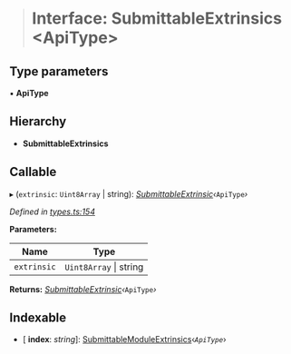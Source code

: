 > # Interface: SubmittableExtrinsics <**ApiType**>

## Type parameters

▪ **ApiType**

## Hierarchy

* **SubmittableExtrinsics**

## Callable

▸ (`extrinsic`: `Uint8Array` | string): *[SubmittableExtrinsic](_submittableextrinsic_.submittableextrinsic.md)‹*`ApiType`*›*

*Defined in [types.ts:154](https://github.com/polkadot-js/api/blob/f30354e/packages/api/src/types.ts#L154)*

**Parameters:**

Name | Type |
------ | ------ |
`extrinsic` | `Uint8Array` \| string |

**Returns:** *[SubmittableExtrinsic](_submittableextrinsic_.submittableextrinsic.md)‹*`ApiType`*›*

## Indexable

* \[ **index**: *string*\]: [SubmittableModuleExtrinsics](_types_.submittablemoduleextrinsics.md)‹*`ApiType`*›